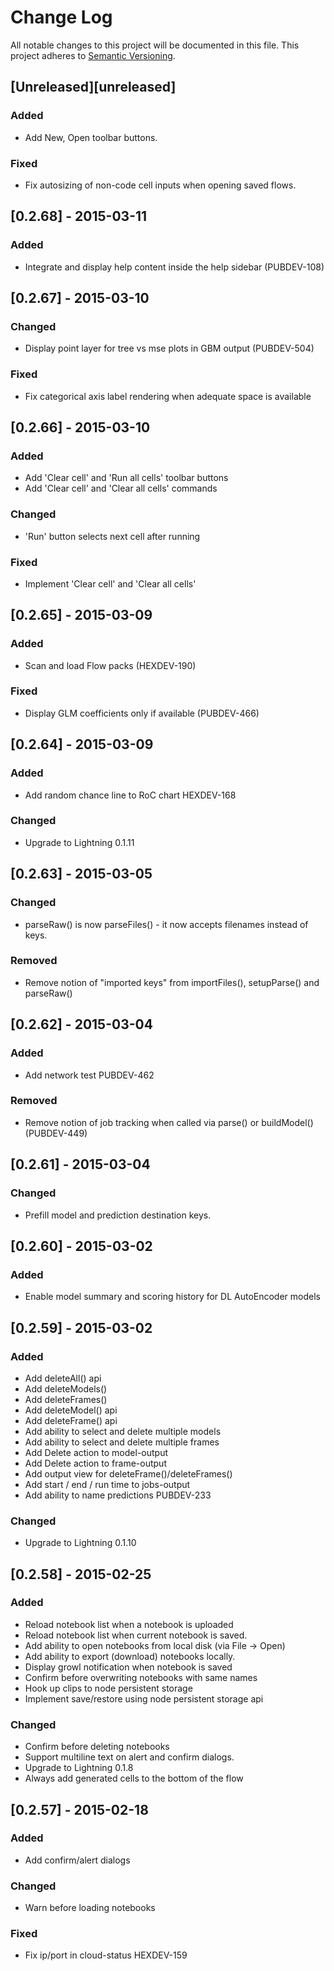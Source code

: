 # Change Log
All notable changes to this project will be documented in this file.
This project adheres to [Semantic Versioning](http://semver.org/).

## [Unreleased][unreleased]
### Added
- Add New, Open toolbar buttons.

### Fixed
- Fix autosizing of non-code cell inputs when opening saved flows.

## [0.2.68] - 2015-03-11

### Added
- Integrate and display help content inside the help sidebar (PUBDEV-108)

## [0.2.67] - 2015-03-10

### Changed
- Display point layer for tree vs mse plots in GBM output (PUBDEV-504)

### Fixed
- Fix categorical axis label rendering when adequate space is available

## [0.2.66] - 2015-03-10

### Added
- Add 'Clear cell' and 'Run all cells' toolbar buttons
- Add 'Clear cell' and 'Clear all cells' commands

### Changed
- 'Run' button selects next cell after running

### Fixed
- Implement 'Clear cell' and 'Clear all cells'

## [0.2.65] - 2015-03-09

### Added
- Scan and load Flow packs (HEXDEV-190)

### Fixed
- Display GLM coefficients only if available (PUBDEV-466)

## [0.2.64] - 2015-03-09

### Added
- Add random chance line to RoC chart HEXDEV-168

### Changed
- Upgrade to Lightning 0.1.11

## [0.2.63] - 2015-03-05

### Changed
- parseRaw() is now parseFiles() - it now accepts filenames instead of keys.

### Removed
- Remove notion of "imported keys" from importFiles(), setupParse() and parseRaw()

## [0.2.62] - 2015-03-04

### Added
- Add network test PUBDEV-462

### Removed
- Remove notion of job tracking when called via parse() or buildModel() (PUBDEV-449)

## [0.2.61] - 2015-03-04

### Changed
- Prefill model and prediction destination keys.

## [0.2.60] - 2015-03-02

### Added
- Enable model summary and scoring history for DL AutoEncoder models

## [0.2.59] - 2015-03-02

### Added
- Add deleteAll() api
- Add deleteModels()
- Add deleteFrames()
- Add deleteModel() api
- Add deleteFrame() api
- Add ability to select and delete multiple models
- Add ability to select and delete multiple frames
- Add Delete action to model-output
- Add Delete action to frame-output
- Add output view for deleteFrame()/deleteFrames()
- Add start / end / run time to jobs-output
- Add ability to name predictions PUBDEV-233

### Changed
- Upgrade to Lightning 0.1.10

## [0.2.58] - 2015-02-25

### Added
- Reload notebook list when a notebook is uploaded
- Reload notebook list when current notebook is saved.
- Add ability to open notebooks from local disk (via File -> Open)
- Add ability to export (download) notebooks locally.
- Display growl notification when notebook is saved
- Confirm before overwriting notebooks with same names
- Hook up clips to node persistent storage
- Implement save/restore using node persistent storage api

### Changed
- Confirm before deleting notebooks
- Support multiline text on alert and confirm dialogs.
- Upgrade to Lightning 0.1.8
- Always add generated cells to the bottom of the flow

## [0.2.57] - 2015-02-18

### Added
- Add confirm/alert dialogs

### Changed
- Warn before loading notebooks

### Fixed
- Fix ip/port in cloud-status HEXDEV-159

